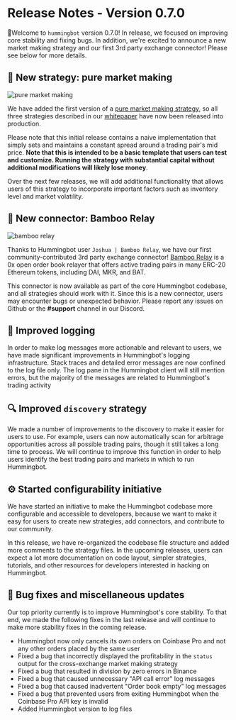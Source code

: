 # Release Notes - Version 0.7.0

🚀Welcome to `hummingbot` version 0.7.0! In release, we focused on improving core stability and fixing bugs. In addition, we're excited to announce a new market making strategy and our first 3rd party exchange connector! Please see below for more details.

## 🤖 New strategy: pure market making

![pure market making](/assets/img/pure_mm.png)

We have added the first version of a [pure market making strategy](/strategies/pure-market-making/), so all three strategies described in our [whitepaper](https://hummingbot.io/hummingbot.pdf) have now been released into production.

Please note that this initial release contains a naive implementation that simply sets and maintains a constant spread around a trading pair's mid price. **Note that this is intended to be a basic template that users can test and customize. Running the strategy with substantial capital without additional modifications will likely lose money**.

Over the next few releases, we will add additional functionality that allows users of this strategy to incorporate important factors such as inventory level and market volatility.

## 🔗 New connector: Bamboo Relay

![bamboo relay](/assets/img/bamboo_relay.png)

Thanks to Hummingbot user `Joshua | Bamboo Relay`, we have our first community-contributed 3rd party exchange connector! [Bamboo Relay](https://bamboorelay.com/) is a 0x open order book relayer that offers active trading pairs in many ERC-20 Ethereum tokens, including DAI, MKR, and BAT.

This connector is now available as part of the core Hummingbot codebase, and all strategies should work with it. Since this is a new connector, users may encounter bugs or unexpected behavior. Please report any issues on Github or the **#support** channel in our Discord.

## 📜 Improved logging

In order to make log messages more actionable and relevant to users, we have made significant improvements in Hummingbot's logging infrastructure. Stack traces and detailed error messages are now confined to the log file only. The log pane in the Hummingbot client will still mention errors, but the majority of the messages are related to Hummingbot's trading activity

## 🔍 Improved `discovery` strategy

We made a number of improvements to the discovery to make it easier for users to use. For example, users can now automatically scan for arbitrage opportunities across all possible trading pairs, though it still takes a long time to process. We will continue to improve this function in order to help users identify the best trading pairs and markets in which to run Hummingbot.

## ⚙️ Started configurability initiative

We have started an initiative to make the Hummingbot codebase more configurable and accessible to developers, because we want to make it easy for users to create new strategies, add connectors, and contribute to our community. 

In this release, we have re-organized the codebase file structure and added more comments to the strategy files. In the upcoming releases, users can expect a lot more documentation on code layout, simpler strategies, tutorials, and other resources for developers interested in hacking on Hummingbot.

## 🐞 Bug fixes and miscellaneous updates

Our top priority currently is to improve Hummingbot's core stability. To that end, we made the following fixes in the last release and will continue to make more stability fixes in the coming release.

* Hummingbot now only cancels its own orders on Coinbase Pro and not any other orders placed by the same user
* Fixed a bug that incorrectly displayed the profitability in the `status` output for the cross-exchange market making strategy
* Fixed a bug that resulted in division by zero errors in Binance
* Fixed a bug that caused unnecessary "API call error" log messages
* Fixed a bug that caused inadvertent "Order book empty" log messages
* Fixed a bug that prevented users from exiting Hummingbot when the Coinbase Pro API key is invalid
* Added Hummingbot version to log files

